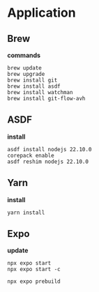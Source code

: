 # Application

## Brew

**commands**

    brew update
    brew upgrade
    brew install git
    brew install asdf
    brew install watchman
    brew install git-flow-avh

## ASDF

**install**

    asdf install nodejs 22.10.0
    corepack enable
    asdf reshim nodejs 22.10.0

## Yarn

**install**

    yarn install

## Expo

**update**

    npx expo start
    npx expo start -c

    npx expo prebuild
